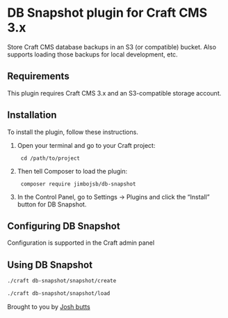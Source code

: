 # DB Snapshot plugin for Craft CMS 3.x

Store Craft CMS database backups in an S3 (or compatible) bucket. Also supports loading those backups for local development, etc. 

## Requirements

This plugin requires Craft CMS 3.x and an S3-compatible storage account.

## Installation

To install the plugin, follow these instructions.

1. Open your terminal and go to your Craft project:

        cd /path/to/project

2. Then tell Composer to load the plugin:

        composer require jimbojsb/db-snapshot

3. In the Control Panel, go to Settings → Plugins and click the “Install” button for DB Snapshot.

## Configuring DB Snapshot

Configuration is supported in the Craft admin panel

## Using DB Snapshot

```bash
./craft db-snapshot/snapshot/create
```

```bash
./craft db-snapshot/snapshot/load
```

Brought to you by [Josh butts](https://github.com/jimbojsb)
